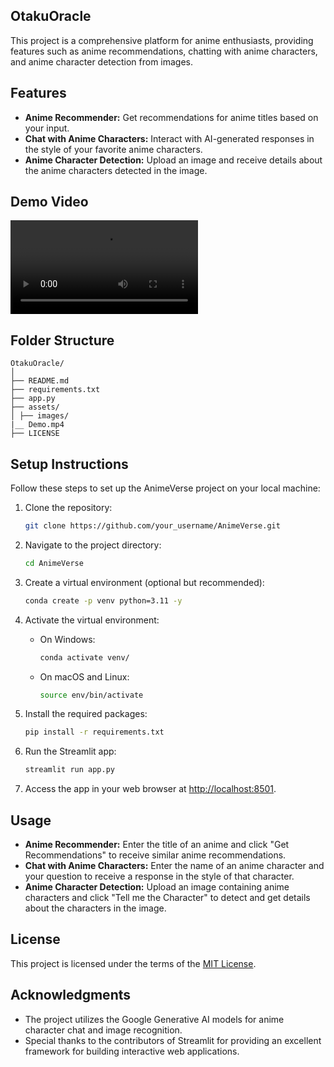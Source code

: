 ## OtakuOracle
This project is a comprehensive platform for anime enthusiasts, providing features such as anime recommendations, chatting with anime characters, and anime character detection from images.


## Features
- **Anime Recommender:** Get recommendations for anime titles based on your input.
- **Chat with Anime Characters:** Interact with AI-generated responses in the style of your favorite anime characters.
- **Anime Character Detection:** Upload an image and receive details about the anime characters detected in the image.


## Demo Video
![Demo Video](Demo.mp4)


## Folder Structure
```
OtakuOracle/
│
├── README.md
├── requirements.txt
├── app.py
├── assets/
│ ├── images/
|__ Demo.mp4
├── LICENSE
```

## Setup Instructions
Follow these steps to set up the AnimeVerse project on your local machine:

1. Clone the repository:
    ```bash
    git clone https://github.com/your_username/AnimeVerse.git
    ```

2. Navigate to the project directory:
    ```bash
    cd AnimeVerse
    ```

3. Create a virtual environment (optional but recommended):
    ```bash
    conda create -p venv python=3.11 -y
    ```

4. Activate the virtual environment:
    - On Windows:
        ```bash
        conda activate venv/
        ```
    - On macOS and Linux:
        ```bash
        source env/bin/activate
        ```

5. Install the required packages:
    ```bash
    pip install -r requirements.txt
    ```

6. Run the Streamlit app:
    ```bash
    streamlit run app.py
    ```

7. Access the app in your web browser at [http://localhost:8501](http://localhost:8501).


## Usage

- **Anime Recommender:** Enter the title of an anime and click "Get Recommendations" to receive similar anime recommendations.
- **Chat with Anime Characters:** Enter the name of an anime character and your question to receive a response in the style of that character.
- **Anime Character Detection:** Upload an image containing anime characters and click "Tell me the Character" to detect and get details about the characters in the image.


## License

This project is licensed under the terms of the [MIT License](LICENSE).


## Acknowledgments

- The project utilizes the Google Generative AI models for anime character chat and image recognition.
- Special thanks to the contributors of Streamlit for providing an excellent framework for building interactive web applications.